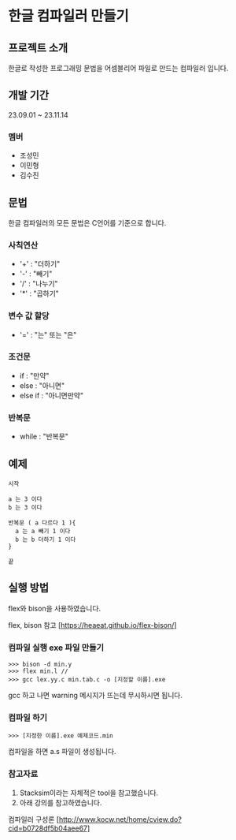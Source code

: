 # 한글 컴파일러 만들기

## 프로젝트 소개
한글로 작성한 프로그래밍 문법을 어셈블리어 파일로 만드는 컴파일러 입니다.

## 개발 기간
23.09.01 ~ 23.11.14

### 멤버
 - 조성민
 - 이민형
 - 김수진

## 문법
한글 컴파일러의 모든 문법은 C언어를 기준으로 합니다. 

### 사칙연산
 - '+' : "더하기"
 - '-' : "빼기"
 - '/' : "나누기"
 - '*' : "곱하기"
### 변수 값 할당
 - '=' : "는" 또는 "은"
### 조건문
 - if : "만약"
 - else : "아니면"
 - else if : "아니면만약"
### 반복문
 - while : "반복문"

## 예제 
```
시작

a 는 3 이다
b 는 3 이다

반복문 ( a 다르다 1 ){
  a 는 a 빼기 1 이다
  b 는 b 더하기 1 이다
}

끝
```
## 실행 방법
flex와 bison을 사용하였습니다.

flex, bison 참고 [https://heaeat.github.io/flex-bison/]

### 컴파일 실행 exe 파일 만들기
```
>>> bison -d min.y
>>> flex min.l // 
>>> gcc lex.yy.c min.tab.c -o [지정할 이름].exe
```
gcc 하고 나면 warning 메시지가 뜨는데 무시하시면 됩니다.
### 컴파일 하기
```
>>> [지정한 이름].exe 예제코드.min
```
컴파일을 하면 a.s 파일이 생성됩니다.

### 참고자료
1) Stacksim이라는 자체적은 tool을 참고했습니다.
2) 아래 강의를 참고하였습니다.

컴파일러 구성론 [http://www.kocw.net/home/cview.do?cid=b0728df5b04aee67]
